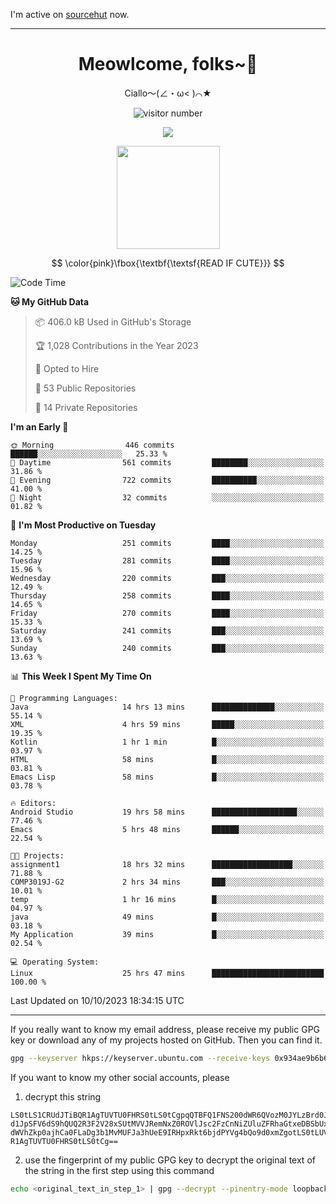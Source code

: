 I'm active on [sourcehut](https://sr.ht/~meow_king/) now. 

---

<div align="center">
  <h1>Meowlcome, folks~👋</h1>
  <p>Ciallo～(∠・ω< )⌒★</p>
</div>

<p align="center">
  <img src="https://count.getloli.com/get/@Ziqi-Yang?theme=rule34" alt="visitor number" />
</p>

<p align="center">
  <img src="https://skillicons.dev/icons?i=rust,c,py,flutter,go,java,js,bash,linux,emacs" />
</p>
<p align="center">
  <img height="165" src="https://github-readme-stats.vercel.app/api?username=Ziqi-Yang&show_icons=true&include_all_commits=true&hide_border=true" />
</p>

$$
\color{pink}\fbox{\textbf{\textsf{READ IF CUTE}}}
$$

<!--START_SECTION:waka-->
![Code Time](http://img.shields.io/badge/Code%20Time-1%2C641%20hrs%2030%20mins-blue)

**🐱 My GitHub Data** 

> 📦 406.0 kB Used in GitHub's Storage 
 > 
> 🏆 1,028 Contributions in the Year 2023
 > 
> 💼 Opted to Hire
 > 
> 📜 53 Public Repositories 
 > 
> 🔑 14 Private Repositories 
 > 
**I'm an Early 🐤** 

```text
🌞 Morning                446 commits         ██████░░░░░░░░░░░░░░░░░░░   25.33 % 
🌆 Daytime                561 commits         ████████░░░░░░░░░░░░░░░░░   31.86 % 
🌃 Evening                722 commits         ██████████░░░░░░░░░░░░░░░   41.00 % 
🌙 Night                  32 commits          ░░░░░░░░░░░░░░░░░░░░░░░░░   01.82 % 
```
📅 **I'm Most Productive on Tuesday** 

```text
Monday                   251 commits         ████░░░░░░░░░░░░░░░░░░░░░   14.25 % 
Tuesday                  281 commits         ████░░░░░░░░░░░░░░░░░░░░░   15.96 % 
Wednesday                220 commits         ███░░░░░░░░░░░░░░░░░░░░░░   12.49 % 
Thursday                 258 commits         ████░░░░░░░░░░░░░░░░░░░░░   14.65 % 
Friday                   270 commits         ████░░░░░░░░░░░░░░░░░░░░░   15.33 % 
Saturday                 241 commits         ███░░░░░░░░░░░░░░░░░░░░░░   13.69 % 
Sunday                   240 commits         ███░░░░░░░░░░░░░░░░░░░░░░   13.63 % 
```


📊 **This Week I Spent My Time On** 

```text
💬 Programming Languages: 
Java                     14 hrs 13 mins      ██████████████░░░░░░░░░░░   55.14 % 
XML                      4 hrs 59 mins       █████░░░░░░░░░░░░░░░░░░░░   19.35 % 
Kotlin                   1 hr 1 min          █░░░░░░░░░░░░░░░░░░░░░░░░   03.97 % 
HTML                     58 mins             █░░░░░░░░░░░░░░░░░░░░░░░░   03.81 % 
Emacs Lisp               58 mins             █░░░░░░░░░░░░░░░░░░░░░░░░   03.78 % 

🔥 Editors: 
Android Studio           19 hrs 58 mins      ███████████████████░░░░░░   77.46 % 
Emacs                    5 hrs 48 mins       ██████░░░░░░░░░░░░░░░░░░░   22.54 % 

🐱‍💻 Projects: 
assignment1              18 hrs 32 mins      ██████████████████░░░░░░░   71.88 % 
COMP3019J-G2             2 hrs 34 mins       ███░░░░░░░░░░░░░░░░░░░░░░   10.01 % 
temp                     1 hr 16 mins        █░░░░░░░░░░░░░░░░░░░░░░░░   04.97 % 
java                     49 mins             █░░░░░░░░░░░░░░░░░░░░░░░░   03.18 % 
My Application           39 mins             █░░░░░░░░░░░░░░░░░░░░░░░░   02.54 % 

💻 Operating System: 
Linux                    25 hrs 47 mins      █████████████████████████   100.00 % 
```


 Last Updated on 10/10/2023 18:34:15 UTC
<!--END_SECTION:waka-->

-----

If you really want to know my email address, please receive my public GPG key or download any of my projects hosted on GitHub. Then you can find it. 
```bash
gpg --keyserver hkps://keyserver.ubuntu.com --receive-keys 0x934ae9b6b6e9ff34
```
If you want to know my other social accounts, please
1) decrypt this string
```
LS0tLS1CRUdJTiBQR1AgTUVTU0FHRS0tLS0tCgpqQTBFQ1FNS200dWR6QVozM0JYLzBrd0JNU0Ru
d1JpSFV6dS9hQUQ2R3F2V28xSUtMVVJRemNxZ0ROVlJsc2FzCnNiZUluZFRhaGtxeDBSbUxEajVq
dWVhZkp0ajhCa0FLaDg3b1MvMUFJa3hUeE9IRHpxRkt6bjdPYVg4bQo9d0xmZgotLS0tLUVORCBQ
R1AgTUVTU0FHRS0tLS0tCg==
```
2) use the fingerprint of my public GPG key to decrypt the original text of the string in the first step using this command
```bash
echo <original_text_in_step_1> | gpg --decrypt --pinentry-mode loopback --armor
```


